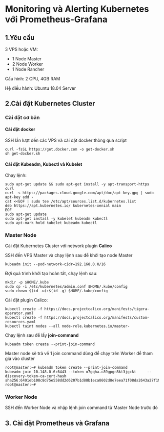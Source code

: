 # Monitoring và Alerting Kubernetes với Prometheus-Grafana

## 1.Yêu cầu

3 VPS hoặc VM:

  + 1 Node Master
  + 2 Node Worker
  + 1 Node Rancher

Cấu hình: 2 CPU, 4GB RAM

Hệ điều hành: Ubuntu 18.04 Server


## 2.Cài đặt Kubernetes Cluster

### Cài đặt cơ bản

#### Cài đặt docker

SSH lần lượt đến các VPS và cài đặt docker thông qua script

```
curl -fsSL https://get.docker.com -o get-docker.sh
sh get-docker.sh
```

#### Cài đặt Kubeadm, Kubectl và Kubelet

Chạy lệnh:

```
sudo apt-get update && sudo apt-get install -y apt-transport-https curl
curl -s https://packages.cloud.google.com/apt/doc/apt-key.gpg | sudo apt-key add -
cat <<EOF | sudo tee /etc/apt/sources.list.d/kubernetes.list
deb https://apt.kubernetes.io/ kubernetes-xenial main
EOF
sudo apt-get update
sudo apt-get install -y kubelet kubeadm kubectl
sudo apt-mark hold kubelet kubeadm kubectl
```


### Master Node

Cài đặt Kubernetes Cluster với network plugin **Calico**

SSH đến VPS Master và chạy lệnh sau để khởi tạo node Master

```
kubeadm init --pod-network-cidr=192.168.0.0/16
```
Đợi quá trình khởi tạo hoàn tất, chạy lệnh sau:

```
mkdir -p $HOME/.kube
sudo cp -i /etc/kubernetes/admin.conf $HOME/.kube/config
sudo chown $(id -u):$(id -g) $HOME/.kube/config
```
Cài đặt plugin Calico:

```
kubectl create -f https://docs.projectcalico.org/manifests/tigera-operator.yaml
kubectl create -f https://docs.projectcalico.org/manifests/custom-resources.yaml
kubectl taint nodes --all node-role.kubernetes.io/master-
```

Chạy lệnh sau để lấy **join-command**
```
kubeadm token create --print-join-command
```

Master node sẽ trả về 1 join command dùng để chạy trên Worker để tham gia vào cluster

```
root@master:~# kubeadm token create --print-join-command
kubeadm join 10.148.0.6:6443 --token o7gqha.c89gpgn8kt3jgckt     --discovery-token-ca-cert-hash sha256:6401eb108c8d75e558dd2d6207b1d88b1eca8602d8e7eea71f08da2643a27f19 
root@master:~# 

```

### Worker Node

SSH đến Worker Node và nhập lệnh join command từ Master Node trước đó



## 3. Cài đặt Prometheus và Grafana
